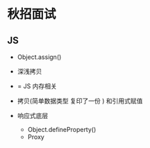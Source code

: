 # 秋招面试

## JS
- Object.assign()

- 深浅拷贝
- = JS 内存相关 
- 拷贝(简单数据类型 复印了一份 ) 和引用式赋值

- 响应式底层
    - Object.defineProperty()
    - Proxy
